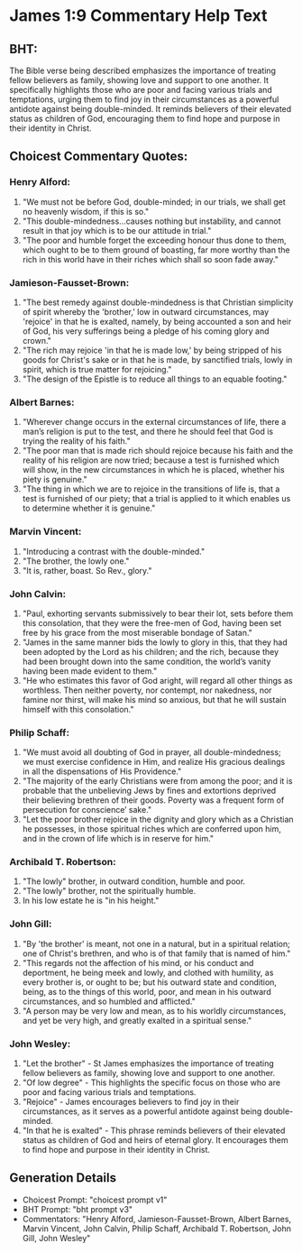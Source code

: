 # James 1:9 Commentary Help Text

## BHT:
The Bible verse being described emphasizes the importance of treating fellow believers as family, showing love and support to one another. It specifically highlights those who are poor and facing various trials and temptations, urging them to find joy in their circumstances as a powerful antidote against being double-minded. It reminds believers of their elevated status as children of God, encouraging them to find hope and purpose in their identity in Christ.

## Choicest Commentary Quotes:
### Henry Alford:
1. "We must not be before God, double-minded; in our trials, we shall get no heavenly wisdom, if this is so."
2. "This double-mindedness...causes nothing but instability, and cannot result in that joy which is to be our attitude in trial."
3. "The poor and humble forget the exceeding honour thus done to them, which ought to be to them ground of boasting, far more worthy than the rich in this world have in their riches which shall so soon fade away."

### Jamieson-Fausset-Brown:
1. "The best remedy against double-mindedness is that Christian simplicity of spirit whereby the 'brother,' low in outward circumstances, may 'rejoice' in that he is exalted, namely, by being accounted a son and heir of God, his very sufferings being a pledge of his coming glory and crown."
2. "The rich may rejoice 'in that he is made low,' by being stripped of his goods for Christ's sake or in that he is made, by sanctified trials, lowly in spirit, which is true matter for rejoicing."
3. "The design of the Epistle is to reduce all things to an equable footing."

### Albert Barnes:
1. "Wherever change occurs in the external circumstances of life, there a man’s religion is put to the test, and there he should feel that God is trying the reality of his faith."
2. "The poor man that is made rich should rejoice because his faith and the reality of his religion are now tried; because a test is furnished which will show, in the new circumstances in which he is placed, whether his piety is genuine."
3. "The thing in which we are to rejoice in the transitions of life is, that a test is furnished of our piety; that a trial is applied to it which enables us to determine whether it is genuine."

### Marvin Vincent:
1. "Introducing a contrast with the double-minded."
2. "The brother, the lowly one."
3. "It is, rather, boast. So Rev., glory."

### John Calvin:
1. "Paul, exhorting servants submissively to bear their lot, sets before them this consolation, that they were the free-men of God, having been set free by his grace from the most miserable bondage of Satan."
2. "James in the same manner bids the lowly to glory in this, that they had been adopted by the Lord as his children; and the rich, because they had been brought down into the same condition, the world’s vanity having been made evident to them."
3. "He who estimates this favor of God aright, will regard all other things as worthless. Then neither poverty, nor contempt, nor nakedness, nor famine nor thirst, will make his mind so anxious, but that he will sustain himself with this consolation."

### Philip Schaff:
1. "We must avoid all doubting of God in prayer, all double-mindedness; we must exercise confidence in Him, and realize His gracious dealings in all the dispensations of His Providence." 
2. "The majority of the early Christians were from among the poor; and it is probable that the unbelieving Jews by fines and extortions deprived their believing brethren of their goods. Poverty was a frequent form of persecution for conscience’ sake."
3. "Let the poor brother rejoice in the dignity and glory which as a Christian he possesses, in those spiritual riches which are conferred upon him, and in the crown of life which is in reserve for him."

### Archibald T. Robertson:
1. "The lowly" brother, in outward condition, humble and poor.
2. "The lowly" brother, not the spiritually humble.
3. In his low estate he is "in his height."

### John Gill:
1. "By 'the brother' is meant, not one in a natural, but in a spiritual relation; one of Christ's brethren, and who is of that family that is named of him."
2. "This regards not the affection of his mind, or his conduct and deportment, he being meek and lowly, and clothed with humility, as every brother is, or ought to be; but his outward state and condition, being, as to the things of this world, poor, and mean in his outward circumstances, and so humbled and afflicted."
3. "A person may be very low and mean, as to his worldly circumstances, and yet be very high, and greatly exalted in a spiritual sense."

### John Wesley:
1. "Let the brother" - St James emphasizes the importance of treating fellow believers as family, showing love and support to one another.
2. "Of low degree" - This highlights the specific focus on those who are poor and facing various trials and temptations.
3. "Rejoice" - James encourages believers to find joy in their circumstances, as it serves as a powerful antidote against being double-minded.
4. "In that he is exalted" - This phrase reminds believers of their elevated status as children of God and heirs of eternal glory. It encourages them to find hope and purpose in their identity in Christ.


## Generation Details
- Choicest Prompt: "choicest prompt v1"
- BHT Prompt: "bht prompt v3"
- Commentators: "Henry Alford, Jamieson-Fausset-Brown, Albert Barnes, Marvin Vincent, John Calvin, Philip Schaff, Archibald T. Robertson, John Gill, John Wesley"
